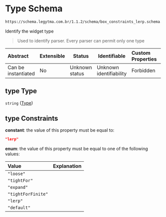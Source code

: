 # Type Schema

```txt
https://schema.legytma.com.br/1.1.2/schema/box_constraints_lerp.schema.json#/properties/type
```

Identify the widget type


> Used to identify parser. Every parser can permit only one type
>

| Abstract            | Extensible | Status         | Identifiable            | Custom Properties | Additional Properties | Access Restrictions | Defined In                                                                                              |
| :------------------ | ---------- | -------------- | ----------------------- | :---------------- | --------------------- | ------------------- | ------------------------------------------------------------------------------------------------------- |
| Can be instantiated | No         | Unknown status | Unknown identifiability | Forbidden         | Allowed               | none                | [box_constraints_lerp.schema.json\*](../schema/box_constraints_lerp.schema.json) |

## type Type

`string` ([Type](box_constraints_lerp-properties-type.md))

## type Constraints

**constant**: the value of this property must be equal to:

```json
"lerp"
```

**enum**: the value of this property must be equal to one of the following values:

| Value              | Explanation |
| :----------------- | ----------- |
| `"loose"`          |             |
| `"tightFor"`       |             |
| `"expand"`         |             |
| `"tightForFinite"` |             |
| `"lerp"`           |             |
| `"default"`        |             |
